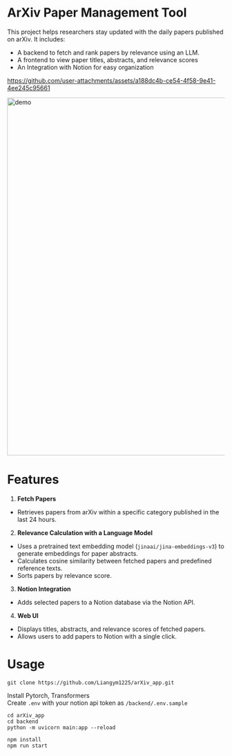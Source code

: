 # ArXiv Paper Management Tool


This project helps researchers stay updated with the daily papers published on arXiv. It includes:
* A backend to fetch and rank papers by relevance using an LLM.
* A frontend to view paper titles, abstracts, and relevance scores
* An Integration with Notion for easy organization



https://github.com/user-attachments/assets/a188dc4b-ce54-4f58-9e41-4ee245c95661




<img width="829" alt="demo" src="https://github.com/user-attachments/assets/032487af-17a0-46dc-b337-82679a62c5fd" />

# Features

1. **Fetch Papers**
  * Retrieves papers from arXiv within a specific category published in the last 24 hours.
2. **Relevance Calculation with a Language Model**
  * Uses a pretrained text embedding model (`jinaai/jina-embeddings-v3`) to generate embeddings for paper abstracts.
  * Calculates cosine similarity between fetched papers and predefined reference texts.
  * Sorts papers by relevance score.
3. **Notion Integration**
  * Adds selected papers to a Notion database via the Notion API.
4. **Web UI**
  * Displays titles, abstracts, and relevance scores of fetched papers.
  * Allows users to add papers to Notion with a single click.



# Usage
```
git clone https://github.com/Liangym1225/arXiv_app.git
```
Install Pytorch, Transformers  
Create `.env` with your notion api token as `/backend/.env.sample`
```
cd arXiv_app
cd backend
python -m uvicorn main:app --reload
```
```
npm install
npm run start
```
